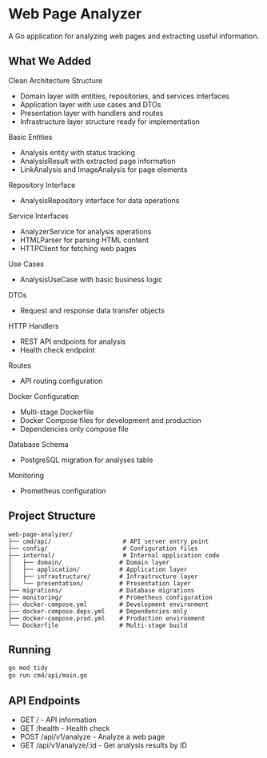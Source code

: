 # Web Page Analyzer

A Go application for analyzing web pages and extracting useful information.

## What We Added

Clean Architecture Structure
- Domain layer with entities, repositories, and services interfaces
- Application layer with use cases and DTOs  
- Presentation layer with handlers and routes
- Infrastructure layer structure ready for implementation

Basic Entities
- Analysis entity with status tracking
- AnalysisResult with extracted page information
- LinkAnalysis and ImageAnalysis for page elements

Repository Interface
- AnalysisRepository interface for data operations

Service Interfaces  
- AnalyzerService for analysis operations
- HTMLParser for parsing HTML content
- HTTPClient for fetching web pages

Use Cases
- AnalysisUseCase with basic business logic

DTOs
- Request and response data transfer objects

HTTP Handlers
- REST API endpoints for analysis
- Health check endpoint

Routes
- API routing configuration

Docker Configuration
- Multi-stage Dockerfile
- Docker Compose files for development and production
- Dependencies only compose file

Database Schema
- PostgreSQL migration for analyses table

Monitoring
- Prometheus configuration

## Project Structure

```
web-page-analyzer/
├── cmd/api/                    # API server entry point
├── config/                     # Configuration files
├── internal/                   # Internal application code
│   ├── domain/                # Domain layer
│   ├── application/           # Application layer
│   ├── infrastructure/        # Infrastructure layer
│   └── presentation/          # Presentation layer
├── migrations/                # Database migrations
├── monitoring/                # Prometheus configuration
├── docker-compose.yml         # Development environment
├── docker-compose.deps.yml    # Dependencies only
├── docker-compose.prod.yml    # Production environment
└── Dockerfile                 # Multi-stage build
```

## Running

```bash
go mod tidy
go run cmd/api/main.go
```

## API Endpoints

- GET / - API information
- GET /health - Health check  
- POST /api/v1/analyze - Analyze a web page
- GET /api/v1/analyze/:id - Get analysis results by ID
